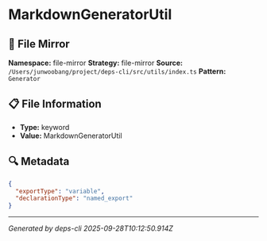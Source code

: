 # MarkdownGeneratorUtil

## 📄 File Mirror

**Namespace:** file-mirror
**Strategy:** file-mirror
**Source:** `/Users/junwoobang/project/deps-cli/src/utils/index.ts`
**Pattern:** `Generator`

## 📋 File Information

- **Type:** keyword
- **Value:** MarkdownGeneratorUtil

## 🔍 Metadata

```json
{
  "exportType": "variable",
  "declarationType": "named_export"
}
```

---
*Generated by deps-cli 2025-09-28T10:12:50.914Z*
